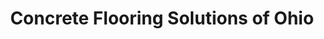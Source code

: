 ---
title: "Concrete Flooring Solutions of Ohio"
url: /westerville/concrete-flooring-solutions-of-ohio/
shop: flooring
---